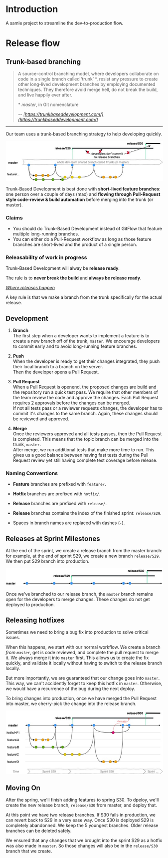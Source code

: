 # Introduction 
A samle project to streamline the dev-to-production flow.


# Release flow

## Trunk-based branching

> A source-control branching model, where developers collaborate on code in a single branch called ‘trunk’ *, resist any pressure to create other long-lived development branches by employing documented techniques. They therefore avoid merge hell, do not break the build, and live happily ever after.
>
>\* *master*, in Git nomenclature
>
> -- <cite>[https://trunkbaseddevelopment.com/](https://trunkbaseddevelopment.com/)</cite>


---
Our team uses a trunk-based branching strategy to help developing quickly. 

![trunk-based branching](./assets/trunk_based_dev.jpg 'Trunk Based Branching')

Trunk-Based Development is best done with **short-lived feature branches**: one person over a couple of days (max) and **flowing through Pull-Request style code-review & build automation** before merging into the trunk (or master).


### Claims
- You should do Trunk-Based Development instead of GitFlow that feature multiple long-running branches.
- You can either do a Pull-Request workflow as long as those feature branches are short-lived and the product of a single person.

### Releasability of work in progress

Trunk-Based Development will alway be **release ready**.

The rule is to **never break the build** and **always be release ready**.

*<u>Where releases happen</u>*

A key rule is that we make a branch from the trunk specifically for the actual release. 

## Development
1. **Branch**  
The first step when a developer wants to implement a feature is to create a new branch off of the trunk, `master`. We encourage developers to commit early and to avoid long-running feature branches.  

2. **Push**  
When the developer is ready to get their changes integrated, they push their local branch to a branch on the server.  
Then the developer opens a Pull Request. 

3. **Pull Request**  
When a Pull Request is openend, the proposed changes are build and the repository run a quick test pass.
We require that other members of the team review the code and approve the changes. Each Pull Request requires 2 approvals before the changes can be merged.  
If not all tests pass or a reviewer requests changes, the developer has to commit it's changes to the same branch. Again, these changes should be reviewed and approved.

4. **Merge**  
Once the reviewers approved and all tests passes, then the Pull Request is completed. This means that the topic branch can be merged into the trunk, `master`.  
After merge, we run additional tests that make more time to run. This gives us a good balance between having fast tests during the Pull Request review yet still having complete test coverage before release.

### Naming Conventions

- **Feature** branches are prefixed with `feature/`.  

- **Hotfix** branches are prefixed with `hotfix/`.

- **Release** branches are prefixed with `release/`.

- **Release** branches contains the index of the finished sprint: `release/S29`. 

- Spaces in branch names are replaced with dashes (`-`).


## Releases at Sprint Milestones

At the end of the sprint, we create a release branch from the master branch: for example, at the end of sprint S29, we create a new branch `release/S29`. We then put S29 branch into production.

![release branch](./assets/release_branch.jpg 'Release Branch')


Once we've branched to our release branch, the `master` branch remains open for the developers to merge changes. These changes do not get deployed to production.

## Releasing hotfixes

Sometimes we need to bring a bug fix into production to solve critical issues. 

When this happens, we start with our normal workflow. We create a branch *from `master`*, get is code reviewed, and complete the pull request to merge it. We always merge it into `master` first. This allows us to create the fix quickly, and validate it locally without having to switch to the release branch locally.

But more importantly, we are guaranteed that our change goes into `master`. This way, we can't accidently forget to keep this hotfix in `master`. Otherwise, we would have a recurrence of the bug during the next deploy.

To bring changes into production, once we have merged the Pull Request into master, we cherry-pick the change into the release branch. 


![cherry pick hotfix](./assets/hotfix.jpg 'Hotfix')

## Moving On

After the spring, we'll finish adding features to spring S30. To dpeloy, we'll create the new release branch, `release/S30` from master, and deploy that.

At this point we have two release branches. If S30 fails in production, we can revert back to S29 in a very ease way.
Once S30 is deployed S29 is completely abandonned. We keep the 5 youngest branches. Older release branches can be deleted safely.

We ensured that any changes that we brought into the sprint S29 as a hotfix was also made in `master`. So those changes will also be in the `release/S30` branch that we create.
